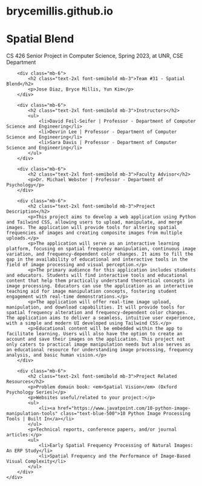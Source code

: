 # brycemillis.github.io

<html lang="en">
<head>
    <meta charset="UTF-8">
    <meta name="viewport" content="width=device-width, initial-scale=1.0">
    <title>About - Spatial Blend</title>
    <link href="https://cdn.jsdelivr.net/npm/tailwindcss@2.2.19/dist/tailwind.min.css" rel="stylesheet">
</head>
<body class="bg-gray-50">
    <div class="container mx-auto px-4 py-8">
        <h1 class="text-3xl font-bold text-center mb-4">Spatial Blend</h1>
        <p class="text-center mb-8">CS 426 Senior Project in Computer Science, Spring 2023, at UNR, CSE Department</p>

        <div class="mb-6">
            <h2 class="text-2xl font-semibold mb-3">Team #31 - Spatial Blend</h2>
            <p>Jose Diaz, Bryce Millis, Yun Kim</p>
        </div>

        <div class="mb-6">
            <h2 class="text-2xl font-semibold mb-3">Instructors</h2>
            <ul>
                <li>David Feil-Seifer | Professor - Department of Computer Science and Engineering</li>
                <li>Devrin Lee | Professor - Department of Computer Science and Engineering</li>
                <li>Sara Davis | Professor - Department of Computer Science and Engineering</li>
            </ul>
        </div>

        <div class="mb-6">
            <h2 class="text-2xl font-semibold mb-3">Faculty Advisor</h2>
            <p>Dr. Michael Webster | Professor - Department of Psychology</p>
        </div>

        <div class="mb-6">
            <h2 class="text-2xl font-semibold mb-3">Project Description</h2>
            <p>This project aims to develop a web application using Python and Tailwind CSS, allowing users to upload, manipulate, and merge images. The application will provide tools for altering spatial frequencies of images and creating composite images from multiple uploads.</p>
            <p>The application will serve as an interactive learning platform, focusing on spatial frequency manipulation, continuous image variation, and frequency-dependent color changes. It aims to fill the gap in the availability of educational and interactive tools in the field of image processing and visual perception.</p>
            <p>The primary audience for this application includes students and educators. Students will find interactive tools and educational content that help them practically understand theoretical concepts in image processing. Educators can use the application as an interactive teaching aid for image manipulation concepts, fostering student engagement with real-time demonstrations.</p>
            <p>The application will offer real-time image upload, manipulation, and download capabilities. It will provide tools for spatial frequency alteration and frequency-dependent color changes. The application aims to deliver a seamless, intuitive user experience, with a simple and modern UI developed using Tailwind CSS.</p>
            <p>Educational content will be embedded within the app to facilitate learning. Users will also have the option to create an account and save their images on the application. This project not only caters to practical image manipulation needs but also serves as an educational resource for understanding image processing, frequency analysis, and basic human vision.</p>
        </div>

        <div class="mb-6">
            <h2 class="text-2xl font-semibold mb-3">Project Related Resources</h2>
            <p>Problem domain book: <em>Spatial Vision</em> (Oxford Psychology Series)</p>
            <p>Websites useful/related to your project:</p>
            <ul>
                <li><a href="https://www.javatpoint.com/10-python-image-manipulation-tools" class="text-blue-500">10 Python Image Processing Tools | Built In</a></li>
            </ul>
            <p>Technical reports, conference papers, and/or journal articles:</p>
            <ul>
                <li>Early Spatial Frequency Processing of Natural Images: An ERP Study</li>
                <li>Spatial Frequency and the Performance of Image-Based Visual Complexity</li>
            </ul>
        </div>
    </div>
</body>
</html>

